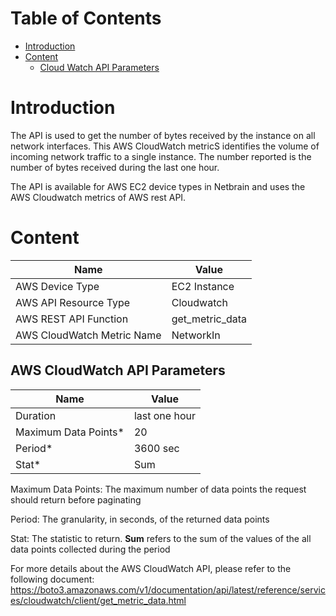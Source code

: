 # Table of Contents
- [Introduction](#introduction)
- [Content](#content)
    - [Cloud Watch API Parameters](#content-1) 


# Introduction <a name="introduction"></a>
The API is used to get the number of bytes received by the instance on all network interfaces. This AWS CloudWatch metricS identifies the volume of incoming network traffic to a single instance. 
The number reported is the number of bytes received during the last one hour.

The API is available for AWS EC2 device types in Netbrain and uses the AWS Cloudwatch metrics of AWS rest API.

# Content <a name="content"></a>
|**Name**|**Value**|
|------|------|
| AWS Device Type | EC2 Instance |
| AWS API Resource Type | Cloudwatch |
| AWS REST API Function | get_metric_data |
| AWS CloudWatch Metric Name | NetworkIn |

## AWS CloudWatch API Parameters <a name="content-1"></a>

|**Name**|**Value**|
|------|------|
| Duration | last one hour |
| Maximum Data Points* | 20 |
| Period* | 3600 sec |
| Stat* | Sum |

Maximum Data Points: The maximum number of data points the request should return before paginating

Period: The granularity, in seconds, of the returned data points

Stat: The statistic to return. <b>Sum</b> refers to the sum of the values of the all data points collected during the period




For more details about the AWS CloudWatch API, please refer to the following document: https://boto3.amazonaws.com/v1/documentation/api/latest/reference/services/cloudwatch/client/get_metric_data.html
